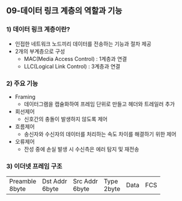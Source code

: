 ## 09-데이터 링크 계층의 역할과 기능
### 1) 데이터 링크 계층이란?
- 인접한 네트워크 노드끼리 데이터를 전송하는 기능과 절차 제공
- 2개의 부계층으로 구성
    - MAC(Media Access Control) : 1계층과 연결
    - LLC(Logical Link Control) : 3계층과 연결
### 2) 주요 기능
- Framing
    - 데이터그램을 캡슐화하여 프레임 단위로 만들고 헤더와 트레일러 추가
- 회선제어
    - 신호간의 충돌이 발생하지 않도록 제어
- 흐름제어
    - 송신자와 수신자의 데이터를 처리하는 속도 차이를 해결하기 위한 제어
- 오류제어
    - 잔성 중에 손실 발생 시 수신측은 에러 탐지 및 재전송
### 3) 이더넷 프레임 구조
|||||||
|---|---|---|---|---|---|
|Preamble<br>8byte|Dst Addr<br>6byte|Src Addr<br>6byte| Type<br>2byte| Data | FCS |